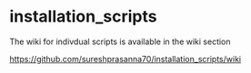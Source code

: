 installation_scripts
====================
The wiki for indivdual scripts is available in the wiki section

https://github.com/sureshprasanna70/installation_scripts/wiki
